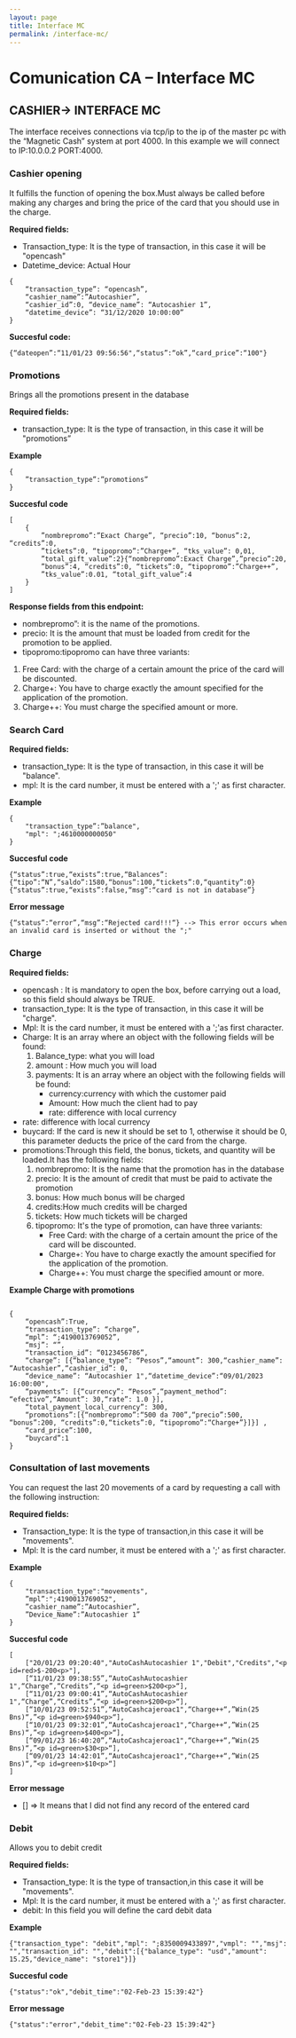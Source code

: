 ```yaml
---
layout: page
title: Interface MC
permalink: /interface-mc/
---
```


# Comunication CA – Interface MC

## CASHIER-> INTERFACE MC

The interface receives connections via tcp/ip to the ip of the master pc with the “Magnetic Cash” system at port 4000. In this example we will connect to IP:10.0.0.2 PORT:4000.

### Cashier opening

<p>It fulfills the function of opening the box.Must always be called before making any charges and bring the price of the card that you should use in the charge.</p>

**Required fields:**

- Transaction_type: It is the type of transaction, in this case it will be "opencash"
- Datetime_device: Actual Hour

```
{
    “transaction_type”: “opencash”,
    “cashier_name”:”Autocashier”,
    “cashier_id”:0, “device_name”: “Autocashier 1”,
    “datetime_device”: “31/12/2020 10:00:00”
}
```

**Succesful code:**

```
{“dateopen”:“11/01/23 09:56:56",“status”:“ok”,“card_price”:“100"}
```

### Promotions

Brings all the promotions present in the database

**Required fields:**

- transaction_type: It is the type of transaction, in this case it will be "promotions”

**Example**

``` 
{
    ”transaction_type”:”promotions”
}
```

**Succesful code**

```
[
    {
        ”nombrepromo”:”Exact Charge”, “precio”:10, “bonus”:2, “credits”:0,
        ”tickets”:0, “tipopromo”:”Charge+”, “tks_value”: 0,01,
        ”total_gift_value”:2}{“nombrepromo”:Exact Charge”,”precio”:20,
        ”bonus”:4, “credits”:0, “tickets”:0, “tipopromo”:”Charge++”,
        ”tks_value”:0.01, “total_gift_value”:4
    }
]
```

**Response fields from this endpoint:**

- nombrepromo”: it is the name of the promotions.
- precio: It is the amount that must be loaded from credit for the promotion to be applied.
- tipopromo:tipopromo can have three variants:  
1. Free Card: with the charge of a certain amount the price of the card will be discounted.
2. Charge+: You have to charge exactly the amount specified for the application of the promotion.
3. Charge++: You must charge the specified amount or more.

### Search Card

**Required fields:**

- transaction_type: It is the type of transaction, in this case it will be "balance".
- mpl: It is the card number, it must be entered with a ';' as first character.

**Example**

```
{
    "transaction_type”:”balance",
    "mpl": ";4610000000050"
}
```

**Succesful code**

```
{“status”:true,“exists”:true,“Balances”:{“tipo”:“N”,“saldo”:1580,“bonus”:100,“tickets”:0,“quantity”:0}
{“status”:true,“exists”:false,“msg”:“card is not in database”}
```

**Error message**

```
{“status”:“error”,“msg”:“Rejected card!!!“} --> This error occurs when an invalid card is inserted or without the ";"
```

### Charge

**Required fields:**

- opencash : It is mandatory to open the box, before carrying out a load, so this field should always be TRUE.
- transaction_type: It is the type of transaction, in this case it will be "charge".
- Mpl: It is the card number, it must be entered with a ';'as first character.
- Charge: It is an array where an object with the following fields will be found:
    1. Balance_type: what you will load
    2. amount : How much you will load
    3. payments: It is an array where an object with the following fields will be found:
        - currency:currency with which the customer paid
        - Amount: How much the client had to pay
        - rate: difference with local currency
- rate: difference with local currency
- buycard: If the card is new it should be set to 1, otherwise it should be 0, this parameter deducts the price of the card from the charge.
- promotions:Through this field, the bonus, tickets, and quantity will be loaded.It has the following fields:
    1. nombrepromo: It is the name that the promotion has in the database
    2. precio: It is the amount of credit that must be paid to activate the promotion
    3. bonus: How much bonus will be charged
    4. credits:How much credits will be charged
    5. tickets: How much tickets will be charged
    6. tipopromo: It's the type of promotion, can have three variants:  
        -  Free Card: with the charge of a certain amount the price of the card will be discounted.
        - Charge+: You have to charge exactly the amount specified for the application of the promotion.
        - Charge++: You must charge the specified amount or more.

**Example Charge with promotions**

```

{
    “opencash”:True,
    “transaction_type”: “charge”,
    “mpl”: “;4190013769052”,
    “msj”: “”,
    “transaction_id”: “0123456786”,
    “charge”: [{“balance_type”: “Pesos”,“amount”: 300,“cashier_name”: “Autocashier”,“cashier_id”: 0,
    “device_name”: “Autocashier 1",“datetime_device”:“09/01/2023 16:00:00",
    “payments”: [{“currency”: “Pesos”,“payment_method”: “efectivo”,“Amount”: 30,“rate”: 1.0 }],
    “total_payment_local_currency”: 300,
    “promotions”:[{“nombrepromo”:“500 da 700”,“precio”:500, “bonus”:200, “credits”:0,“tickets”:0, “tipopromo”:“Charge+”}]}] ,
    “card_price”:100,
    “buycard”:1
}
```

### Consultation of last movements

You can request the last 20 movements of a card by requesting a call with the following instruction:

**Required fields:**

- Transaction_type: It is the type of transaction,in this case it will be "movements".
- Mpl: It is the card number, it must be entered with a ';' as first character.

**Example**

```
{
    "transaction_type":"movements",
    ”mpl”:";4190013769052",
    ”cashier_name”:”Autocashier”,
    ”Device_Name”:”Autocashier 1”
}
```

**Succesful code**

```
[
    ["20/01/23 09:20:40","AutoCashAutocashier 1","Debit","Credits","<p id=red>$-200<p>"],
    [“11/01/23 09:38:55”,“AutoCashAutocashier 1",“Charge”,“Credits”,“<p id=green>$200<p>“],
    [“11/01/23 09:00:41”,“AutoCashAutocashier 1",“Charge”,“Credits”,“<p id=green>$200<p>“],
    [“10/01/23 09:52:51”,“AutoCashcajeroac1",“Charge++“,”Win(25 Bns)“,”<p id=green>$940<p>“],
    [“10/01/23 09:32:01”,“AutoCashcajeroac1",“Charge++“,”Win(25 Bns)“,”<p id=green>$400<p>“],
    [“09/01/23 16:40:20”,“AutoCashcajeroac1",“Charge++“,”Win(25 Bns)“,”<p id=green>$30<p>“],
    [“09/01/23 14:42:01”,“AutoCashcajeroac1",“Charge++“,”Win(25 Bns)“,”<p id=green>$10<p>“]
]
```

**Error message**

- [] => It means that I did not find any record of the entered card

### Debit

Allows you to debit credit

**Required fields:**

- Transaction_type: It is the type of transaction,in this case it will be "movements".
- Mpl: It is the card number, it must be entered with a ';' as first character.
- debit: In this field you will define the card debit data

**Example**

```
{"transaction_type": "debit","mpl": ";8350009433897","vmpl": "","msj": "","transaction_id": "","debit":[{"balance_type": "usd","amount": 15.25,"device_name": "store1"}]}

```

**Succesful code**

```
{"status":"ok","debit_time":"02-Feb-23 15:39:42"}

```

**Error message**

```
{"status":"error","debit_time":"02-Feb-23 15:39:42"}
```
